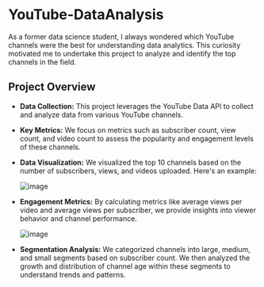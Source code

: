 # YouTube-DataAnalysis
As a former data science student, I always wondered which YouTube channels were the best for understanding data analytics. This curiosity motivated me to undertake this project to analyze and identify the top channels in the field.



## Project Overview

- **Data Collection:** This project leverages the YouTube Data API to collect and analyze data from various YouTube channels.
- **Key Metrics:** We focus on metrics such as subscriber count, view count, and video count to assess the popularity and engagement levels of these channels.
- **Data Visualization:** We visualized the top 10 channels based on the number of subscribers, views, and videos uploaded. Here's an example:
  
  ![image](https://github.com/pallavi-analytics/YouTube-DataAnalysis/assets/102752671/a9c65e95-7cf0-4492-ba18-f2333aedb6dc)


- **Engagement Metrics:** By calculating metrics like average views per video and average views per subscriber, we provide insights into viewer behavior and channel performance.
  
  ![image](https://github.com/pallavi-analytics/YouTube-DataAnalysis/assets/102752671/836ac274-5059-420e-aff5-89a55f68b21e)


- **Segmentation Analysis:** We categorized channels into large, medium, and small segments based on subscriber count. We then analyzed the growth and distribution of channel age within these segments to understand trends and patterns.



 
